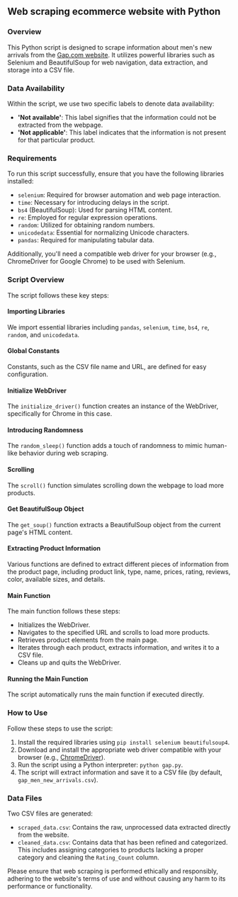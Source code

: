 ## Web scraping ecommerce website with Python


### Overview

This Python script is designed to scrape information about men's new arrivals from the [Gap.com website](https://www.gap.com/). It utilizes powerful libraries such as Selenium and BeautifulSoup for web navigation, data extraction, and storage into a CSV file.

### Data Availability

Within the script, we use two specific labels to denote data availability:

- **'Not available'**: This label signifies that the information could not be extracted from the webpage.
- **'Not applicable'**: This label indicates that the information is not present for that particular product.

### Requirements

To run this script successfully, ensure that you have the following libraries installed:

- `selenium`: Required for browser automation and web page interaction.
- `time`: Necessary for introducing delays in the script.
- `bs4` (BeautifulSoup): Used for parsing HTML content.
- `re`: Employed for regular expression operations.
- `random`: Utilized for obtaining random numbers.
- `unicodedata`: Essential for normalizing Unicode characters.
- `pandas`: Required for manipulating tabular data.

Additionally, you'll need a compatible web driver for your browser (e.g., ChromeDriver for Google Chrome) to be used with Selenium.

### Script Overview

The script follows these key steps:

#### Importing Libraries

We import essential libraries including `pandas`, `selenium`, `time`, `bs4`, `re`, `random`, and `unicodedata`.

#### Global Constants

Constants, such as the CSV file name and URL, are defined for easy configuration.

#### Initialize WebDriver

The `initialize_driver()` function creates an instance of the WebDriver, specifically for Chrome in this case.

#### Introducing Randomness

The `random_sleep()` function adds a touch of randomness to mimic human-like behavior during web scraping.

#### Scrolling

The `scroll()` function simulates scrolling down the webpage to load more products.

#### Get BeautifulSoup Object

The `get_soup()` function extracts a BeautifulSoup object from the current page's HTML content.

#### Extracting Product Information

Various functions are defined to extract different pieces of information from the product page, including product link, type, name, prices, rating, reviews, color, available sizes, and details.

#### Main Function

The main function follows these steps:

- Initializes the WebDriver.
- Navigates to the specified URL and scrolls to load more products.
- Retrieves product elements from the main page.
- Iterates through each product, extracts information, and writes it to a CSV file.
- Cleans up and quits the WebDriver.

#### Running the Main Function

The script automatically runs the main function if executed directly.

### How to Use

Follow these steps to use the script:

1. Install the required libraries using `pip install selenium beautifulsoup4`.
2. Download and install the appropriate web driver compatible with your browser (e.g., [ChromeDriver](https://sites.google.com/chromium.org/driver/?pli=1)).
3. Run the script using a Python interpreter: `python gap.py`.
4. The script will extract information and save it to a CSV file (by default, `gap_men_new_arrivals.csv`).

### Data Files

Two CSV files are generated:

- `scraped_data.csv`: Contains the raw, unprocessed data extracted directly from the website.
- `cleaned_data.csv`: Contains data that has been refined and categorized. This includes assigning categories to products lacking a proper category and cleaning the `Rating_Count` column.

Please ensure that web scraping is performed ethically and responsibly, adhering to the website's terms of use and without causing any harm to its performance or functionality.
